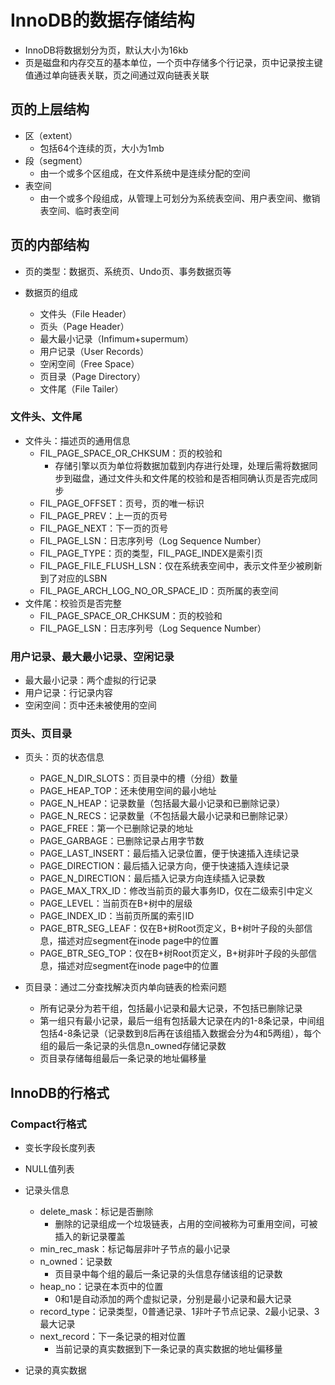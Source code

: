 # InnoDB的数据存储结构

- InnoDB将数据划分为页，默认大小为16kb
- 页是磁盘和内存交互的基本单位，一个页中存储多个行记录，页中记录按主键值通过单向链表关联，页之间通过双向链表关联

## 页的上层结构

- 区（extent）
  - 包括64个连续的页，大小为1mb
- 段（segment）
  - 由一个或多个区组成，在文件系统中是连续分配的空间
- 表空间
  - 由一个或多个段组成，从管理上可划分为系统表空间、用户表空间、撤销表空间、临时表空间

## 页的内部结构

- 页的类型：数据页、系统页、Undo页、事务数据页等

- 数据页的组成
  - 文件头（File Header）
  - 页头（Page Header）
  - 最大最小记录（Infimum+supermum）
  - 用户记录（User Records）
  - 空闲空间（Free Space）
  - 页目录（Page Directory）
  - 文件尾（File Tailer）

### 文件头、文件尾

- 文件头：描述页的通用信息
  - FIL_PAGE_SPACE_OR_CHKSUM：页的校验和
    - 存储引擎以页为单位将数据加载到内存进行处理，处理后需将数据同步到磁盘，通过文件头和文件尾的校验和是否相同确认页是否完成同步
  - FIL_PAGE_OFFSET：页号，页的唯一标识
  - FIL_PAGE_PREV：上一页的页号
  - FIL_PAGE_NEXT：下一页的页号
  - FIL_PAGE_LSN：日志序列号（Log Sequence Number）
  - FIL_PAGE_TYPE：页的类型，FIL_PAGE_INDEX是索引页
  - FIL_PAGE_FILE_FLUSH_LSN：仅在系统表空间中，表示文件至少被刷新到了对应的LSBN
  - FIL_PAGE_ARCH_LOG_NO_OR_SPACE_ID：页所属的表空间
- 文件尾：校验页是否完整
  - FIL_PAGE_SPACE_OR_CHKSUM：页的校验和
  - FIL_PAGE_LSN：日志序列号（Log Sequence Number）

### 用户记录、最大最小记录、空闲记录

- 最大最小记录：两个虚拟的行记录
- 用户记录：行记录内容
- 空闲空间：页中还未被使用的空间

### 页头、页目录

- 页头：页的状态信息
  - PAGE_N_DIR_SLOTS：页目录中的槽（分组）数量
  - PAGE_HEAP_TOP：还未使用空间的最小地址
  - PAGE_N_HEAP：记录数量（包括最大最小记录和已删除记录）
  - PAGE_N_RECS：记录数量（不包括最大最小记录和已删除记录）
  - PAGE_FREE：第一个已删除记录的地址
  - PAGE_GARBAGE：已删除记录占用字节数
  - PAGE_LAST_INSERT：最后插入记录位置，便于快速插入连续记录
  - PAGE_DIRECTION：最后插入记录方向，便于快速插入连续记录
  - PAGE_N_DIRECTION：最后插入记录方向连续插入记录数
  - PAGE_MAX_TRX_ID：修改当前页的最大事务ID，仅在二级索引中定义
  - PAGE_LEVEL：当前页在B+树中的层级
  - PAGE_INDEX_ID：当前页所属的索引ID
  - PAGE_BTR_SEG_LEAF：仅在B+树Root页定义，B+树叶子段的头部信息，描述对应segment在inode page中的位置
  - PAGE_BTR_SEG_TOP：仅在B+树Root页定义，B+树非叶子段的头部信息，描述对应segment在inode page中的位置

- 页目录：通过二分查找解决页内单向链表的检索问题
  - 所有记录分为若干组，包括最小记录和最大记录，不包括已删除记录
  - 第一组只有最小记录，最后一组有包括最大记录在内的1-8条记录，中间组包括4-8条记录（记录数到8后再在该组插入数据会分为4和5两组），每个组的最后一条记录的头信息n_owned存储记录数
  - 页目录存储每组最后一条记录的地址偏移量

## InnoDB的行格式

### Compact行格式

- 变长字段长度列表
- NULL值列表

- 记录头信息
  - delete_mask：标记是否删除
    - 删除的记录组成一个垃圾链表，占用的空间被称为可重用空间，可被插入的新记录覆盖
  - min_rec_mask：标记每层非叶子节点的最小记录
  - n_owned：记录数
    - 页目录中每个组的最后一条记录的头信息存储该组的记录数
  - heap_no：记录在本页中的位置
    - 0和1是自动添加的两个虚拟记录，分别是最小记录和最大记录
  - record_type：记录类型，0普通记录、1非叶子节点记录、2最小记录、3最大记录
  - next_record：下一条记录的相对位置
    - 当前记录的真实数据到下一条记录的真实数据的地址偏移量
- 记录的真实数据